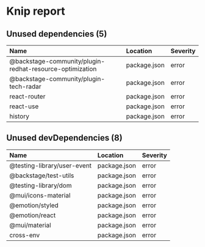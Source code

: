# Knip report

## Unused dependencies (5)

| Name                                                     | Location     | Severity |
| :------------------------------------------------------- | :----------- | :------- |
| @backstage-community/plugin-redhat-resource-optimization | package.json | error    |
| @backstage-community/plugin-tech-radar                   | package.json | error    |
| react-router                                             | package.json | error    |
| react-use                                                | package.json | error    |
| history                                                  | package.json | error    |

## Unused devDependencies (8)

| Name                        | Location     | Severity |
| :-------------------------- | :----------- | :------- |
| @testing-library/user-event | package.json | error    |
| @backstage/test-utils       | package.json | error    |
| @testing-library/dom        | package.json | error    |
| @mui/icons-material         | package.json | error    |
| @emotion/styled             | package.json | error    |
| @emotion/react              | package.json | error    |
| @mui/material               | package.json | error    |
| cross-env                   | package.json | error    |
